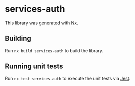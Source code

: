 # services-auth

This library was generated with [Nx](https://nx.dev).

## Building

Run `nx build services-auth` to build the library.

## Running unit tests

Run `nx test services-auth` to execute the unit tests via [Jest](https://jestjs.io).
